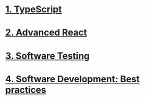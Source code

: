 # [1. TypeScript](./TypeScript/README.md)

# [2. Advanced React](./Advanced-React/README.md)

# [3. Software Testing](./Software-Testing/README.md)

# [4. Software Development: Best practices](./SW-Dev-Best-Practices/README.md)
